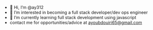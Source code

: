 - 👋 Hi, I’m @ay312
- 👀 I’m interested in becoming a full stack developer/dev ops engineer
- 🌱 I’m currently learning full stack development using javascript
- contact me for opportunities/advice at ayoubdouiri65@gmail.com


<!---
ay312/ay312 is a ✨ special ✨ repository because its `README.md` (this file) appears on your GitHub profile.
You can click the Preview link to take a look at your changes.
--->
